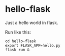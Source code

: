 # hello-flask
Just a hello world in flask.

Run like this:

```
cd hello-flask
export FLASK_APP=hello.py
flask run &
```

